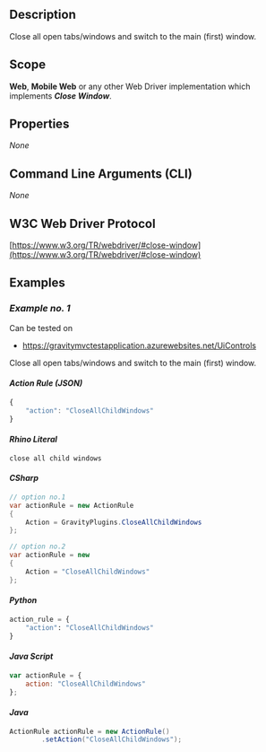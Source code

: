 ## Description
Close all open tabs/windows and switch to the main (first) window.

## Scope
**Web**, **Mobile Web** or any other Web Driver implementation which implements _**Close Window**_.

## Properties
_None_

## Command Line Arguments (CLI)
_None_

## W3C Web Driver Protocol
[https://www.w3.org/TR/webdriver/#close-window](https://www.w3.org/TR/webdriver/#close-window)

## Examples
### _Example no. 1_
Can be tested on
* https://gravitymvctestapplication.azurewebsites.net/UiControls

Close all open tabs/windows and switch to the main (first) window.

#### _Action Rule (JSON)_
```js
{
    "action": "CloseAllChildWindows"
}
```

#### _Rhino Literal_
```
close all child windows
```

#### _CSharp_
```csharp
// option no.1
var actionRule = new ActionRule
{
    Action = GravityPlugins.CloseAllChildWindows
};

// option no.2
var actionRule = new
{
    Action = "CloseAllChildWindows"
};
```

#### _Python_
```python
action_rule = {
    "action": "CloseAllChildWindows"
}
```

#### _Java Script_
```js
var actionRule = {
    action: "CloseAllChildWindows"
};
```

#### _Java_
```java
ActionRule actionRule = new ActionRule()
        .setAction("CloseAllChildWindows");
```